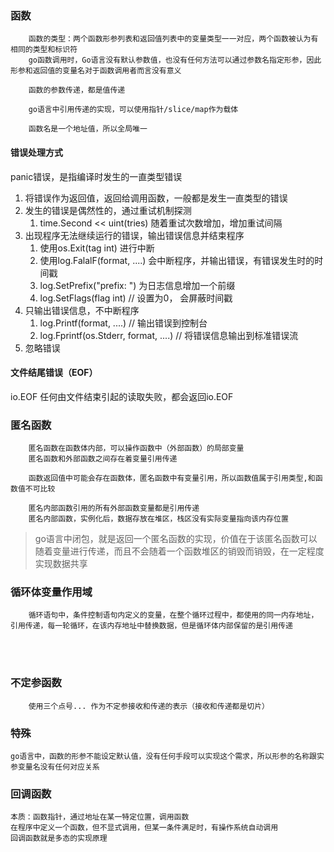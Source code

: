 ### 函数
		函数的类型：两个函数形参列表和返回值列表中的变量类型一一对应，两个函数被认为有相同的类型和标识符
		go函数调用时，Go语言没有默认参数值，也没有任何方法可以通过参数名指定形参，因此形参和返回值的变量名对于函数调用者而言没有意义
	
		函数的参数传递，都是值传递
	    
	    go语言中引用传递的实现，可以使用指针/slice/map作为载体
	    
	    函数名是一个地址值，所以全局唯一

#### 错误处理方式
panic错误，是指编译时发生的一直类型错误
1. 将错误作为返回值，返回给调用函数，一般都是发生一直类型的错误
2. 发生的错误是偶然性的，通过重试机制探测
    1. time.Second << uint(tries) 随着重试次数增加，增加重试间隔
3. 出现程序无法继续运行的错误，输出错误信息并结束程序
	1. 使用os.Exit(tag int)  进行中断
	2. 使用log.FalalF(format, ....)    会中断程序，并输出错误，有错误发生时的时间戳
	3. log.SetPrefix("prefix: ")     为日志信息增加一个前缀
	4. log.SetFlags(flag int)        // 设置为0， 会屏蔽时间戳
4. 只输出错误信息，不中断程序
	1. log.Printf(format, ....)             // 输出错误到控制台
	2. log.Fprintf(os.Stderr, format, ....)     // 将错误信息输出到标准错误流
5. 忽略错误


#### 文件结尾错误（EOF）
io.EOF 任何由文件结束引起的读取失败，都会返回io.EOF



### 匿名函数
		匿名函数在函数体内部，可以操作函数中（外部函数）的局部变量
 		匿名函数和外部函数之间存在着变量引用传递

		函数返回值中可能会存在函数体，匿名函数中有变量引用，所以函数值属于引用类型,和函数值不可比较
	
		匿名内部函数引用的所有外部函数变量都是引用传递
	    匿名内部函数，实例化后，数据存放在堆区，栈区没有实际变量指向该内存位置

> go语言中闭包，就是返回一个匿名函数的实现，价值在于该匿名函数可以随着变量进行传递，而且不会随着一个函数堆区的销毁而销毁，在一定程度实现数据共享

### 循环体变量作用域

    	循环语句中，条件控制语句内定义的变量，在整个循环过程中，都使用的同一内存地址，引用传递，每一轮循环，在该内存地址中替换数据，但是循环体内部保留的是引用传递


​    
​    
### 不定参函数
		使用三个点号... 作为不定参接收和传递的表示（接收和传递都是切片）

### 特殊
    go语言中，函数的形参不能设定默认值，没有任何手段可以实现这个需求，所以形参的名称跟实参变量名没有任何对应关系

   

### 回调函数

	本质：函数指针，通过地址在某一特定位置，调用函数
	在程序中定义一个函数，但不显式调用，但某一条件满足时，有操作系统自动调用
	回调函数就是多态的实现原理